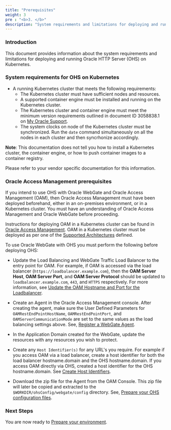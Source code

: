 ```yaml
---
title: "Prerequisites"
weight: 3
pre : "<b>3. </b>"
description: "System requirements and limitations for deploying and running OHS on Kubernetes"
---
```


### Introduction

This document provides information about the system requirements and limitations for deploying and running Oracle HTTP Server (OHS) on Kubernetes.

### System requirements for OHS on Kubernetes


* A running Kubernetes cluster that meets the following requirements:
   * The Kubernetes cluster must have sufficient nodes and resources.
   * A supported container engine must be installed and running on the Kubernetes cluster.
   * The Kubernetes cluster and container engine must meet the minimum version requirements outlined in document ID 3058838.1 on [My Oracle Support](https://support.oracle.com).
   * The system clocks on node of the Kubernetes cluster must be synchronized. Run the `date` command simultaneously on all the nodes in each cluster and then syncrhonize accordingly.
 

**Note**: This documentation does not tell you how to install a Kubernetes cluster, the container engine, or how to push container images to a container registry. 

Please refer to your vendor specific documentation for this information.


### Oracle Access Management prerequisites

If you intend to use OHS with Oracle WebGate and Oracle Access Management (OAM), then Oracle Access Management must have been deployed beforehand, either in an on-premises environment, or in a Kubernetes cluster.
You must have an understanding of Oracle Access Management and Oracle WebGate before proceeding.

Instructions for deploying OAM in a Kubernetes cluster can be found in [Oracle Access Management](../../idm-products/oam). OAM in a Kubernetes cluster must be deployed as per one of the [Supported Architectures](../introduction#supported-architectures) defined. 

To use Oracle WebGate with OHS you must perform the following before deploying OHS:

+ Update the Load Balancing and WebGate Traffic Load Balancer to the entry point for OAM. For example, if OAM is accessed via the load balancer (`https://loadbalancer.example.com`), then the **OAM Server Host**, **OAM Server Port**, and **OAM Server Protocol** should be updated to `loadbalancer.example.com`, `443`, and `HTTPS` respectively. For more information, see [Update the OAM Hostname and Port for the Loadbalancer](../../idm-products/oam/validate-sso-using-webgate/#update-the-oam-hostname-and-port-for-the-loadbalancer).

+ Create an Agent in the Oracle Access Management console.  After creating the agent, make sure the User Defined Parameters for `OAMRestEndPointHostName`, `OAMRestEndPointPort`, and `OAMServerCommunicationMode` are set to the same values as the load balancing settings above. See, [Register a WebGate Agent](../../idm-products/oam/validate-sso-using-webgate/#register-a-webgate-agent). 

+ In the Application Domain created for the WebGate, update the resources with any resources you wish to protect.

+ Create any `Host Identifier(s)` for any URL's you require. For example if you access OAM via a load balancer, create a host identifier for both the load balancer hostname.domain and the OHS hostname.domain. If you access OAM directly via OHS, created a host identifier for the OHS hostname.domain. See [Create Host Identifiers](../../idm-products/oam/validate-sso-using-webgate/#create-host-identifiers).

+ Download the zip file for the Agent from the OAM Console. This zip file will later be copied and extracted to the `$WORKDIR/ohsConfig/webgate/config` directory. See, [Prepare your OHS configuration files](../prepare-your-environment/#prepare-your-ohs-configuration-files).



### Next Steps

You are now ready to [Prepare your environment](../prepare-your-environment).






